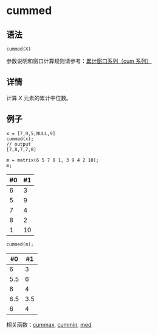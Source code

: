 # cummed

## 语法

`cummed(X)`

参数说明和窗口计算规则请参考：[累计窗口系列（cum 系列）](../themes/cumFunctions.html)

## 详情

计算 *X* 元素的累计中位数。

## 例子

```
x = [7,9,5,NULL,9]
cummed(x);
// output
[7,8,7,7,8]

m = matrix(6 5 7 8 1, 3 9 4 2 10);
m;
```

| #0 | #1 |
| --- | --- |
| 6 | 3 |
| 5 | 9 |
| 7 | 4 |
| 8 | 2 |
| 1 | 10 |

```
cummed(m);
```

| #0 | #1 |
| --- | --- |
| 6 | 3 |
| 5.5 | 6 |
| 6 | 4 |
| 6.5 | 3.5 |
| 6 | 4 |

相关函数：[cummax](cummax.html), [cummin](cummin.html), [med](../m/med.html)


